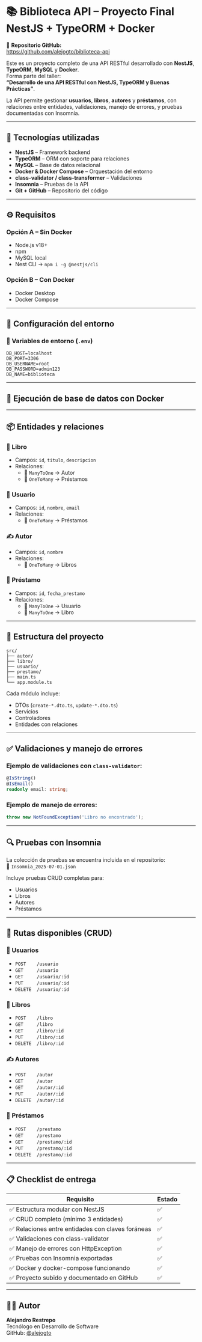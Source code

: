# 📚 Biblioteca API – Proyecto Final NestJS + TypeORM + Docker

🔗 **Repositorio GitHub:**  
https://github.com/alejogto/biblioteca-api

Este es un proyecto completo de una API RESTful desarrollado con **NestJS**, **TypeORM**, **MySQL** y **Docker**.  
Forma parte del taller:  
**“Desarrollo de una API RESTful con NestJS, TypeORM y Buenas Prácticas”**.

La API permite gestionar **usuarios**, **libros**, **autores** y **préstamos**, con relaciones entre entidades, validaciones, manejo de errores, y pruebas documentadas con Insomnia.

---

## 🧰 Tecnologías utilizadas

- **NestJS** – Framework backend  
- **TypeORM** – ORM con soporte para relaciones  
- **MySQL** – Base de datos relacional  
- **Docker & Docker Compose** – Orquestación del entorno  
- **class-validator / class-transformer** – Validaciones  
- **Insomnia** – Pruebas de la API  
- **Git + GitHub** – Repositorio del código

---

## ⚙️ Requisitos

### Opción A – Sin Docker

- Node.js v18+  
- npm  
- MySQL local  
- Nest CLI → `npm i -g @nestjs/cli`

### Opción B – Con Docker

- Docker Desktop  
- Docker Compose

---

## 🚀 Configuración del entorno

### 🔐 Variables de entorno (`.env`)

```env
DB_HOST=localhost
DB_PORT=3306
DB_USERNAME=root
DB_PASSWORD=admin123
DB_NAME=biblioteca
```

---

## 🐳 Ejecución de base de datos con Docker 



---

## 📦 Entidades y relaciones

### 📘 Libro

- Campos: `id`, `titulo`, `descripcion`  
- Relaciones:
  - 🔁 `ManyToOne` → Autor  
  - 🔁 `OneToMany` → Préstamos  

### 👤 Usuario

- Campos: `id`, `nombre`, `email`  
- Relaciones:
  - 🔁 `OneToMany` → Préstamos  

### ✍️ Autor

- Campos: `id`, `nombre`  
- Relaciones:
  - 🔁 `OneToMany` → Libros  

### 📄 Préstamo

- Campos: `id`, `fecha_prestamo`  
- Relaciones:
  - 🔁 `ManyToOne` → Usuario  
  - 🔁 `ManyToOne` → Libro  

---

## 🧱 Estructura del proyecto

```
src/
├── autor/
├── libro/
├── usuario/
├── prestamo/
├── main.ts
└── app.module.ts
```

Cada módulo incluye:

- DTOs (`create-*.dto.ts`, `update-*.dto.ts`)  
- Servicios  
- Controladores  
- Entidades con relaciones  

---

## ✅ Validaciones y manejo de errores

### Ejemplo de validaciones con `class-validator`:

```ts
@IsString()
@IsEmail()
readonly email: string;
```

### Ejemplo de manejo de errores:

```ts
throw new NotFoundException('Libro no encontrado');
```

---

## 🔍 Pruebas con Insomnia

La colección de pruebas se encuentra incluida en el repositorio:  
📁 `Insomnia_2025-07-01.json`

Incluye pruebas CRUD completas para:

- Usuarios  
- Libros  
- Autores  
- Préstamos  

---

## 🧭 Rutas disponibles (CRUD)

### 📂 Usuarios

- `POST    /usuario`  
- `GET     /usuario`  
- `GET     /usuario/:id`  
- `PUT     /usuario/:id`  
- `DELETE  /usuario/:id`  

### 📘 Libros

- `POST    /libro`  
- `GET     /libro`  
- `GET     /libro/:id`  
- `PUT     /libro/:id`  
- `DELETE  /libro/:id`  

### ✍️ Autores

- `POST    /autor`  
- `GET     /autor`  
- `GET     /autor/:id`  
- `PUT     /autor/:id`  
- `DELETE  /autor/:id`  

### 📄 Préstamos

- `POST    /prestamo`  
- `GET     /prestamo`  
- `GET     /prestamo/:id`  
- `PUT     /prestamo/:id`  
- `DELETE  /prestamo/:id`  

---

## 📋 Checklist de entrega

| Requisito                                                    | Estado |
|-------------------------------------------------------------|--------|
| ✅ Estructura modular con NestJS                            | ✅     |
| ✅ CRUD completo (mínimo 3 entidades)                       | ✅     |
| ✅ Relaciones entre entidades con claves foráneas           | ✅     |
| ✅ Validaciones con class-validator                         | ✅     |
| ✅ Manejo de errores con HttpException                      | ✅     |
| ✅ Pruebas con Insomnia exportadas                          | ✅     |
| ✅ Docker y docker-compose funcionando                      | ✅     |
| ✅ Proyecto subido y documentado en GitHub                  | ✅     |

---

## 👨‍💻 Autor

**Alejandro Restrepo**  
Tecnólogo en Desarrollo de Software  
GitHub: [@alejogto](https://github.com/alejogto)
